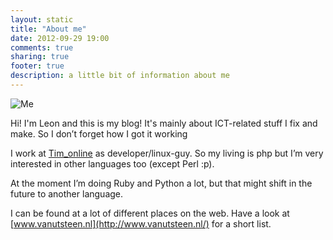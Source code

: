 ```yaml
---
layout: static
title: "About me"
date: 2012-09-29 19:00
comments: true
sharing: true
footer: true
description: a little bit of information about me
---
```

<img class="right" src="/images/uploads/2008/06/pasfoto-202x300.jpg" alt="Me" />

Hi! I'm Leon and this is my blog! It's mainly about ICT-related stuff I fix and make. So I don’t forget how I got it working

I work at [Tim_online](http://www.tim-online.nl/) as developer/linux-guy. So my living is php but I’m very interested in other languages too (except Perl :p).

At the moment I’m doing Ruby and Python a lot, but that might shift in the future to another language.

I can be found at a lot of different places on the web. Have a look at [www.vanutsteen.nl](http://www.vanutsteen.nl/) for a short list.
